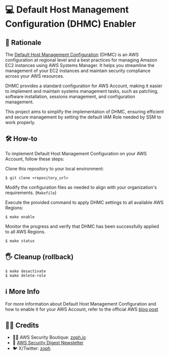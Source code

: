 # :computer: Default Host Management Configuration (DHMC) Enabler

## 🧠 Rationale

The [Default Host Management Configuration](https://docs.aws.amazon.com/systems-manager/latest/userguide/managed-instances-default-host-management.html) (DHMC) is an AWS configuration at regional level and a best practices for managing Amazon EC2 instances using AWS Systems Manager. It helps you streamline the management of your EC2 instances and maintain security compliance across your AWS resources.

DHMC provides a standard configuration for AWS Account, making it easier to implement and maintain systems management tasks, such as patching, software installation, sessions management, and configuration management.

This project aims to simplify the implementation of DHMC, ensuring efficient and secure management by setting the default IAM Role needed by SSM to work properly.

## :hammer_and_wrench: How-to

To implement Default Host Management Configuration on your AWS Account, follow these steps:

Clone this repository to your local environment:

    $ git clone <repository_url>

Modify the configuration files as needed to align with your organization's requirements. (`Makefile`)

Execute the provided command to apply DHMC settings to all available AWS Regions:

    $ make enable

Monitor the progress and verify that DHMC has been successfully applied to all AWS Regions.

    $ make status

## 🖐️ Cleanup (rollback)

    $ make desactivate
    $ make delete-role

## :information_source: More Info

For more information about Default Host Management Configuration and how to enable it for your AWS Account, refer to the official AWS [blog post](https://aws.amazon.com/blogs/mt/enable-management-of-your-amazon-ec2-instances-in-aws-systems-manager-using-default-host-management-configuration/
)

## :man_technologist: Credits

- :pirate_flag: AWS Security Boutique: [zoph.io](https://zoph.io?utm_source=dhmc)
- 💌 [AWS Security Digest Newsletter](https://awssecuritydigest.com?utm_source=dhmc)
- :bird: X/Twitter: [zoph](https://twitter.com/zoph)
